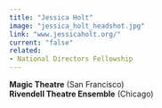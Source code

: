 ```yaml
---
title: "Jessica Holt"
image: "jessica_holt_headshot.jpg"
link: "www.jessicaholt.org/"
current: "false"
related:
- National Directors Fellowship
---
```


**Magic Theatre** (San Francisco)\
**Rivendell Theatre Ensemble** (Chicago)
